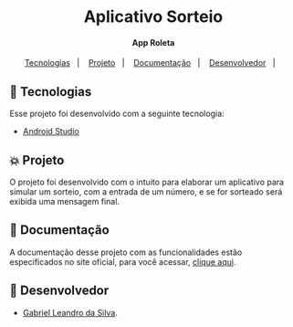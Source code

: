 <h1 align="center">
 Aplicativo Sorteio
</h>

<h4 align="center">
  App Roleta
</h4>

<p align="center">
  <a href="#rocket-tecnologias">Tecnologias</a>&nbsp;&nbsp;&nbsp;|&nbsp;&nbsp;&nbsp;
  <a href="#collision-projeto">Projeto</a>&nbsp;&nbsp;&nbsp;|&nbsp;&nbsp;&nbsp;
  <a href="#book-documentação">Documentação</a>&nbsp;&nbsp;&nbsp;|&nbsp;&nbsp;&nbsp;
  <a href="#muscle-desenvolvedor">Desenvolvedor</a>&nbsp;&nbsp;&nbsp;|&nbsp;&nbsp;&nbsp;
</p>

## :rocket: Tecnologias

Esse projeto foi desenvolvido com a seguinte tecnologia:

- [Android Studio](https://developer.android.com/studio)

## :collision: Projeto

O projeto foi desenvolvido com o intuito para elaborar um aplicativo para simular um sorteio, com a entrada de um número, e se for sorteado será exibida uma mensagem final.

## :book: Documentação

A documentação desse projeto com as funcionalidades estão especificados no site oficial, para você acessar, [clique aqui](https://developer.android.com/studio).

## :muscle: Desenvolvedor

- [Gabriel Leandro da Silva](https://github.com/GabrielLeandroSilva).
